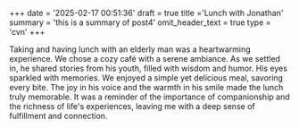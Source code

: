 +++
date = '2025-02-17 00:51:36'
draft = true
title ='Lunch with Jonathan'
summary = 'this is a summary of post4'
omit_header_text = true
type = 'cvn'
+++

Taking and having lunch with an elderly man was a heartwarming experience. We chose a cozy café with a serene ambiance. As we settled in, <!--more--> he shared stories from his youth, filled with wisdom and humor. His eyes sparkled with memories. We enjoyed a simple yet delicious meal, savoring every bite. The joy in his voice and the warmth in his smile made the lunch truly memorable. It was a reminder of the importance of companionship and the richness of life's experiences, leaving me with a deep sense of fulfillment and connection.
